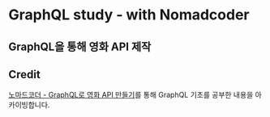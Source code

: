 # GraphQL study - with Nomadcoder

## GraphQL을 통해 영화 API 제작

## Credit

[노마드코더 - GraphQL로 영화 API 만들기](https://nomadcoders.co/react-graphql-for-beginners/lobby)를 통해 GraphQL 기초를 공부한 내용을 아카이빙합니다.
